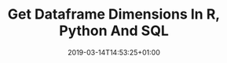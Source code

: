 ---
title: "Get Dataframe Dimensions In R, Python And SQL"
date: 2019-03-14T14:53:25+01:00
draft: true
---